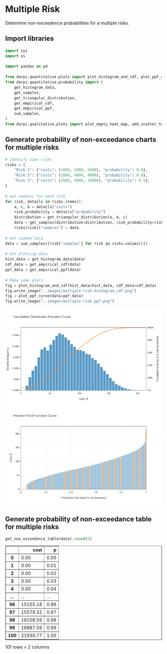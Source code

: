 # Multiple Risk

Determine non-exceedence probabilities for a multiple risks.

## Import libraries

```python
import sys
import os

import pandas as pd

from darpi.quantitative.plots import plot_histogram_and_cdf, plot_ppf_curve
from darpi.quantitative.probability import (
    get_histogram_data,
    get_samples,
    get_triangular_distribution,
    get_empirical_cdf,
    get_empirical_ppf,
    sum_samples,
)
from darpi.qualitative.plots import plot_empty_heat_map, add_scatter_to_heat_map
```

## Generate probability of non-exceedance charts for multiple risks

```python
# Identify some risks
risks = {
    "Risk 1": {"costs": (1000, 2000, 5000), "probability": 0.6},
    "Risk 2": {"costs": (2000, 4000, 8000), "probability": 0.8},
    "Risk 3": {"costs": (2800, 4000, 10000), "probability": 0.5},
}

# Get samples for each risk
for risk, details in risks.items():
    a, c, b = details["costs"]
    risk_probability = details["probability"]
    distribution = get_triangular_distribution(a, b, c)
    data = get_samples(distribution=distribution, risk_probability=risk_probability)
    risks[risk]["samples"] = data

# Get summed data
data = sum_samples([risk["samples"] for risk in risks.values()])

# Get plotting data
hist_data = get_histogram_data(data)
cdf_data = get_empirical_cdf(data)
ppf_data = get_empirical_ppf(data)

# Make some plots
fig = plot_histogram_and_cdf(hist_data=hist_data, cdf_data=cdf_data)
fig.write_image("..images/multiple-risk-histogram_cdf.png")
fig = plot_ppf_curve(data=ppf_data)
fig.write_image("..images/multiple-risk-ppf.png")
```

![histogram_cdf](images/multiple-risk-histogram_cdf.png)
![ppf](images/multiple-risk-ppf.png)

## Generate probability of non-exceedance table for multiple risks

```python
get_non_exceedance_table(data).round(2)
```

<div>
<style scoped>
    .dataframe tbody tr th:only-of-type {
        vertical-align: middle;
    }

    .dataframe tbody tr th {
        vertical-align: top;
    }

    .dataframe thead th {
        text-align: right;
    }
</style>
<table border="1" class="dataframe">
  <thead>
    <tr style="text-align: right;">
      <th></th>
      <th>cost</th>
      <th>p</th>
    </tr>
  </thead>
  <tbody>
    <tr>
      <th>0</th>
      <td>0.00</td>
      <td>0.00</td>
    </tr>
    <tr>
      <th>1</th>
      <td>0.00</td>
      <td>0.01</td>
    </tr>
    <tr>
      <th>2</th>
      <td>0.00</td>
      <td>0.02</td>
    </tr>
    <tr>
      <th>3</th>
      <td>0.00</td>
      <td>0.03</td>
    </tr>
    <tr>
      <th>4</th>
      <td>0.00</td>
      <td>0.04</td>
    </tr>
    <tr>
      <th>...</th>
      <td>...</td>
      <td>...</td>
    </tr>
    <tr>
      <th>96</th>
      <td>15155.18</td>
      <td>0.96</td>
    </tr>
    <tr>
      <th>97</th>
      <td>15579.32</td>
      <td>0.97</td>
    </tr>
    <tr>
      <th>98</th>
      <td>16108.59</td>
      <td>0.98</td>
    </tr>
    <tr>
      <th>99</th>
      <td>16887.59</td>
      <td>0.99</td>
    </tr>
    <tr>
      <th>100</th>
      <td>21930.77</td>
      <td>1.00</td>
    </tr>
  </tbody>
</table>
<p>101 rows × 2 columns</p>
</div>
